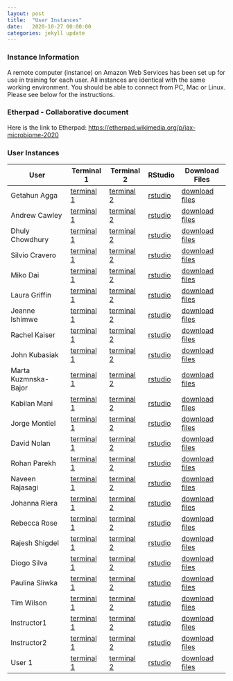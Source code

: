 ```yaml
---
layout: post
title:  "User Instances"
date:   2020-10-27 00:00:00
categories: jekyll update
---
```


### Instance Information

A remote computer (instance) on Amazon Web Services has been set up for use in training for each user. All instances are identical with the same working environment. You should be able to connect from PC, Mac or Linux. Please see below for the instructions.

### Etherpad - Collaborative document
Here is the link to Etherpad: <a href='https://etherpad.wikimedia.org/p/jax-microbiome-2020' target='_blank'>https://etherpad.wikimedia.org/p/jax-microbiome-2020</a>



### User Instances

User                  |  Terminal 1                                                                                                               |  Terminal 2                                                                                                                |  RStudio                                                                                                             |  Download Files
----------------------|---------------------------------------------------------------------------------------------------------------------------|----------------------------------------------------------------------------------------------------------------------------|----------------------------------------------------------------------------------------------------------------------|-------------------------------------------------------------------------------------------------------------------
Getahun Agga          |  <a href='http://microbiome-2127589306.us-east-1.elb.amazonaws.com/getahun/terminal/' target='_blank'>terminal 1</a>      |  <a href='http://microbiome-2127589306.us-east-1.elb.amazonaws.com/getahun/terminal2/' target='_blank'>terminal 2</a>      |  <a href='http://microbiome-2127589306.us-east-1.elb.amazonaws.com/getahun/rstudio' target='_blank'>rstudio</a>      |  <a href='http://microbiome-2127589306.us-east-1.elb.amazonaws.com/getahun' target='_blank'>download files</a>
Andrew Cawley         |  <a href='http://microbiome-2127589306.us-east-1.elb.amazonaws.com/andrew/terminal/' target='_blank'>terminal 1</a>       |  <a href='http://microbiome-2127589306.us-east-1.elb.amazonaws.com/andrew/terminal2/' target='_blank'>terminal 2</a>       |  <a href='http://microbiome-2127589306.us-east-1.elb.amazonaws.com/andrew/rstudio' target='_blank'>rstudio</a>       |  <a href='http://microbiome-2127589306.us-east-1.elb.amazonaws.com/andrew' target='_blank'>download files</a>
Dhuly Chowdhury       |  <a href='http://microbiome-2127589306.us-east-1.elb.amazonaws.com/dhuly/terminal/' target='_blank'>terminal 1</a>        |  <a href='http://microbiome-2127589306.us-east-1.elb.amazonaws.com/dhuly/terminal2/' target='_blank'>terminal 2</a>        |  <a href='http://microbiome-2127589306.us-east-1.elb.amazonaws.com/dhuly/rstudio' target='_blank'>rstudio</a>        |  <a href='http://microbiome-2127589306.us-east-1.elb.amazonaws.com/dhuly' target='_blank'>download files</a>
Silvio Cravero        |  <a href='http://microbiome-2127589306.us-east-1.elb.amazonaws.com/silvio/terminal/' target='_blank'>terminal 1</a>       |  <a href='http://microbiome-2127589306.us-east-1.elb.amazonaws.com/silvio/terminal2/' target='_blank'>terminal 2</a>       |  <a href='http://microbiome-2127589306.us-east-1.elb.amazonaws.com/silvio/rstudio' target='_blank'>rstudio</a>       |  <a href='http://microbiome-2127589306.us-east-1.elb.amazonaws.com/silvio' target='_blank'>download files</a>
Miko Dai              |  <a href='http://microbiome-2127589306.us-east-1.elb.amazonaws.com/miko/terminal/' target='_blank'>terminal 1</a>         |  <a href='http://microbiome-2127589306.us-east-1.elb.amazonaws.com/miko/terminal2/' target='_blank'>terminal 2</a>         |  <a href='http://microbiome-2127589306.us-east-1.elb.amazonaws.com/miko/rstudio' target='_blank'>rstudio</a>         |  <a href='http://microbiome-2127589306.us-east-1.elb.amazonaws.com/miko' target='_blank'>download files</a>
Laura Griffin         |  <a href='http://microbiome-2127589306.us-east-1.elb.amazonaws.com/laura/terminal/' target='_blank'>terminal 1</a>        |  <a href='http://microbiome-2127589306.us-east-1.elb.amazonaws.com/laura/terminal2/' target='_blank'>terminal 2</a>        |  <a href='http://microbiome-2127589306.us-east-1.elb.amazonaws.com/laura/rstudio' target='_blank'>rstudio</a>        |  <a href='http://microbiome-2127589306.us-east-1.elb.amazonaws.com/laura' target='_blank'>download files</a>
Jeanne Ishimwe        |  <a href='http://microbiome-2127589306.us-east-1.elb.amazonaws.com/jeanne/terminal/' target='_blank'>terminal 1</a>       |  <a href='http://microbiome-2127589306.us-east-1.elb.amazonaws.com/jeanne/terminal2/' target='_blank'>terminal 2</a>       |  <a href='http://microbiome-2127589306.us-east-1.elb.amazonaws.com/jeanne/rstudio' target='_blank'>rstudio</a>       |  <a href='http://microbiome-2127589306.us-east-1.elb.amazonaws.com/jeanne' target='_blank'>download files</a>
Rachel Kaiser         |  <a href='http://microbiome-2127589306.us-east-1.elb.amazonaws.com/rachel/terminal/' target='_blank'>terminal 1</a>       |  <a href='http://microbiome-2127589306.us-east-1.elb.amazonaws.com/rachel/terminal2/' target='_blank'>terminal 2</a>       |  <a href='http://microbiome-2127589306.us-east-1.elb.amazonaws.com/rachel/rstudio' target='_blank'>rstudio</a>       |  <a href='http://microbiome-2127589306.us-east-1.elb.amazonaws.com/rachel' target='_blank'>download files</a>
John Kubasiak         |  <a href='http://microbiome-2127589306.us-east-1.elb.amazonaws.com/john/terminal/' target='_blank'>terminal 1</a>         |  <a href='http://microbiome-2127589306.us-east-1.elb.amazonaws.com/john/terminal2/' target='_blank'>terminal 2</a>         |  <a href='http://microbiome-2127589306.us-east-1.elb.amazonaws.com/john/rstudio' target='_blank'>rstudio</a>         |  <a href='http://microbiome-2127589306.us-east-1.elb.amazonaws.com/john' target='_blank'>download files</a>
Marta Kuzmnska-Bajor  |  <a href='http://microbiome-2127589306.us-east-1.elb.amazonaws.com/marta/terminal/' target='_blank'>terminal 1</a>        |  <a href='http://microbiome-2127589306.us-east-1.elb.amazonaws.com/marta/terminal2/' target='_blank'>terminal 2</a>        |  <a href='http://microbiome-2127589306.us-east-1.elb.amazonaws.com/marta/rstudio' target='_blank'>rstudio</a>        |  <a href='http://microbiome-2127589306.us-east-1.elb.amazonaws.com/marta' target='_blank'>download files</a>
Kabilan Mani          |  <a href='http://microbiome-2127589306.us-east-1.elb.amazonaws.com/kabilan/terminal/' target='_blank'>terminal 1</a>      |  <a href='http://microbiome-2127589306.us-east-1.elb.amazonaws.com/kabilan/terminal2/' target='_blank'>terminal 2</a>      |  <a href='http://microbiome-2127589306.us-east-1.elb.amazonaws.com/kabilan/rstudio' target='_blank'>rstudio</a>      |  <a href='http://microbiome-2127589306.us-east-1.elb.amazonaws.com/kabilan' target='_blank'>download files</a>
Jorge Montiel         |  <a href='http://microbiome-2127589306.us-east-1.elb.amazonaws.com/jorge/terminal/' target='_blank'>terminal 1</a>        |  <a href='http://microbiome-2127589306.us-east-1.elb.amazonaws.com/jorge/terminal2/' target='_blank'>terminal 2</a>        |  <a href='http://microbiome-2127589306.us-east-1.elb.amazonaws.com/jorge/rstudio' target='_blank'>rstudio</a>        |  <a href='http://microbiome-2127589306.us-east-1.elb.amazonaws.com/jorge' target='_blank'>download files</a>
David Nolan           |  <a href='http://microbiome-2127589306.us-east-1.elb.amazonaws.com/david/terminal/' target='_blank'>terminal 1</a>        |  <a href='http://microbiome-2127589306.us-east-1.elb.amazonaws.com/david/terminal2/' target='_blank'>terminal 2</a>        |  <a href='http://microbiome-2127589306.us-east-1.elb.amazonaws.com/david/rstudio' target='_blank'>rstudio</a>        |  <a href='http://microbiome-2127589306.us-east-1.elb.amazonaws.com/david' target='_blank'>download files</a>
Rohan Parekh          |  <a href='http://microbiome-2127589306.us-east-1.elb.amazonaws.com/rohan/terminal/' target='_blank'>terminal 1</a>        |  <a href='http://microbiome-2127589306.us-east-1.elb.amazonaws.com/rohan/terminal2/' target='_blank'>terminal 2</a>        |  <a href='http://microbiome-2127589306.us-east-1.elb.amazonaws.com/rohan/rstudio' target='_blank'>rstudio</a>        |  <a href='http://microbiome-2127589306.us-east-1.elb.amazonaws.com/rohan' target='_blank'>download files</a>
Naveen Rajasagi       |  <a href='http://microbiome-2127589306.us-east-1.elb.amazonaws.com/naveen/terminal/' target='_blank'>terminal 1</a>       |  <a href='http://microbiome-2127589306.us-east-1.elb.amazonaws.com/naveen/terminal2/' target='_blank'>terminal 2</a>       |  <a href='http://microbiome-2127589306.us-east-1.elb.amazonaws.com/naveen/rstudio' target='_blank'>rstudio</a>       |  <a href='http://microbiome-2127589306.us-east-1.elb.amazonaws.com/naveen' target='_blank'>download files</a>
Johanna Riera         |  <a href='http://microbiome-2127589306.us-east-1.elb.amazonaws.com/johanna/terminal/' target='_blank'>terminal 1</a>      |  <a href='http://microbiome-2127589306.us-east-1.elb.amazonaws.com/johanna/terminal2/' target='_blank'>terminal 2</a>      |  <a href='http://microbiome-2127589306.us-east-1.elb.amazonaws.com/johanna/rstudio' target='_blank'>rstudio</a>      |  <a href='http://microbiome-2127589306.us-east-1.elb.amazonaws.com/johanna' target='_blank'>download files</a>
Rebecca Rose          |  <a href='http://microbiome-2127589306.us-east-1.elb.amazonaws.com/rebecca/terminal/' target='_blank'>terminal 1</a>      |  <a href='http://microbiome-2127589306.us-east-1.elb.amazonaws.com/rebecca/terminal2/' target='_blank'>terminal 2</a>      |  <a href='http://microbiome-2127589306.us-east-1.elb.amazonaws.com/rebecca/rstudio' target='_blank'>rstudio</a>      |  <a href='http://microbiome-2127589306.us-east-1.elb.amazonaws.com/rebecca' target='_blank'>download files</a>
Rajesh Shigdel        |  <a href='http://microbiome-2127589306.us-east-1.elb.amazonaws.com/rajesh/terminal/' target='_blank'>terminal 1</a>       |  <a href='http://microbiome-2127589306.us-east-1.elb.amazonaws.com/rajesh/terminal2/' target='_blank'>terminal 2</a>       |  <a href='http://microbiome-2127589306.us-east-1.elb.amazonaws.com/rajesh/rstudio' target='_blank'>rstudio</a>       |  <a href='http://microbiome-2127589306.us-east-1.elb.amazonaws.com/rajesh' target='_blank'>download files</a>
Diogo Silva           |  <a href='http://microbiome-2127589306.us-east-1.elb.amazonaws.com/diogo/terminal/' target='_blank'>terminal 1</a>        |  <a href='http://microbiome-2127589306.us-east-1.elb.amazonaws.com/diogo/terminal2/' target='_blank'>terminal 2</a>        |  <a href='http://microbiome-2127589306.us-east-1.elb.amazonaws.com/diogo/rstudio' target='_blank'>rstudio</a>        |  <a href='http://microbiome-2127589306.us-east-1.elb.amazonaws.com/diogo' target='_blank'>download files</a>
Paulina Sliwka        |  <a href='http://microbiome-2127589306.us-east-1.elb.amazonaws.com/paulina/terminal/' target='_blank'>terminal 1</a>      |  <a href='http://microbiome-2127589306.us-east-1.elb.amazonaws.com/paulina/terminal2/' target='_blank'>terminal 2</a>      |  <a href='http://microbiome-2127589306.us-east-1.elb.amazonaws.com/paulina/rstudio' target='_blank'>rstudio</a>      |  <a href='http://microbiome-2127589306.us-east-1.elb.amazonaws.com/paulina' target='_blank'>download files</a>
Tim Wilson            |  <a href='http://microbiome-2127589306.us-east-1.elb.amazonaws.com/tim/terminal/' target='_blank'>terminal 1</a>          |  <a href='http://microbiome-2127589306.us-east-1.elb.amazonaws.com/tim/terminal2/' target='_blank'>terminal 2</a>          |  <a href='http://microbiome-2127589306.us-east-1.elb.amazonaws.com/tim/rstudio' target='_blank'>rstudio</a>          |  <a href='http://microbiome-2127589306.us-east-1.elb.amazonaws.com/tim' target='_blank'>download files</a>
Instructor1           |  <a href='http://microbiome-2127589306.us-east-1.elb.amazonaws.com/instructor1/terminal/' target='_blank'>terminal 1</a>  |  <a href='http://microbiome-2127589306.us-east-1.elb.amazonaws.com/instructor1/terminal2/' target='_blank'>terminal 2</a>  |  <a href='http://microbiome-2127589306.us-east-1.elb.amazonaws.com/instructor1/rstudio' target='_blank'>rstudio</a>  |  <a href='http://microbiome-2127589306.us-east-1.elb.amazonaws.com/instructor1' target='_blank'>download files</a>
Instructor2           |  <a href='http://microbiome-2127589306.us-east-1.elb.amazonaws.com/instructor2/terminal/' target='_blank'>terminal 1</a>  |  <a href='http://microbiome-2127589306.us-east-1.elb.amazonaws.com/instructor2/terminal2/' target='_blank'>terminal 2</a>  |  <a href='http://microbiome-2127589306.us-east-1.elb.amazonaws.com/instructor2/rstudio' target='_blank'>rstudio</a>  |  <a href='http://microbiome-2127589306.us-east-1.elb.amazonaws.com/instructor2' target='_blank'>download files</a>
User 1                |  <a href='http://microbiome-2127589306.us-east-1.elb.amazonaws.com/user1/terminal/' target='_blank'>terminal 1</a>        |  <a href='http://microbiome-2127589306.us-east-1.elb.amazonaws.com/user1/terminal2/' target='_blank'>terminal 2</a>        |  <a href='http://microbiome-2127589306.us-east-1.elb.amazonaws.com/user1/rstudio' target='_blank'>rstudio</a>        |  <a href='http://microbiome-2127589306.us-east-1.elb.amazonaws.com/user1' target='_blank'>download files</a>

